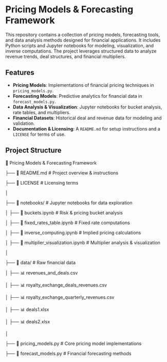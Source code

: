 # Pricing Models & Forecasting Framework

This repository contains a collection of pricing models, forecasting tools, and data analysis methods designed for financial applications. It includes Python scripts and Jupyter notebooks for modeling, visualization, and inverse computations. The project leverages structured data to analyze revenue trends, deal structures, and financial multipliers.

## Features

-  **Pricing Models**: Implementations of financial pricing techniques in `pricing_models.py`.
-  **Forecasting Models**: Predictive analytics for financial data in `forecast_models.py`.
-  **Data Analysis & Visualization**: Jupyter notebooks for bucket analysis, rate tables, and multipliers.
-  **Financial Datasets**: Historical deal and revenue data for modeling and validation.
-  **Documentation & Licensing**: A `README.md` for setup instructions and a `LICENSE` for terms of use.

## Project Structure

📂 Pricing Models & Forecasting Framework

├── 📜 README.md # Project overview & instructions

├── 📜 LICENSE # Licensing terms

│

├── 📂 notebooks/ # Jupyter notebooks for data exploration

│ ├── 📄 buckets.ipynb # Risk & pricing bucket analysis

│ ├── 📄 fixed_rates_table.ipynb # Fixed rate computations

│ ├── 📄 inverse_computing.ipynb # Implied pricing calculations

│ ├── 📄 multiplier_visualization.ipynb # Multiplier analysis & visualization

│

├── 📂 data/ # Raw financial data

│ ├── 📊 revenues_and_deals.csv

│ ├── 📊 royalty_exchange_deals_revenues.csv

│ ├── 📊 royalty_exchange_quarterly_revenues.csv

│ ├── 📊 deals1.xlsx

│ ├── 📊 deals2.xlsx

│

├── 📝 pricing_models.py # Core pricing model implementations

├── 📝 forecast_models.py # Financial forecasting methods
